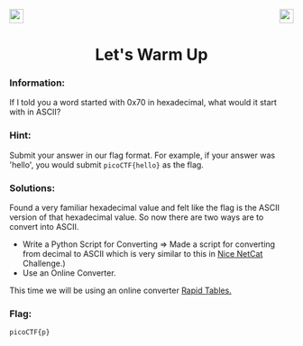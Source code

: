 <img src="https://img.shields.io/badge/Category%3A-General%20Skills-red" height="25"><img src="https://img.shields.io/badge/Points Value%3A%20-50-green[700]" align="right" height="25">

<div align="center">
<h1> Let's Warm Up </h1>
</div>

### Information:
If I told you a word started with 0x70 in hexadecimal, what would it start with in ASCII?

### Hint:
Submit your answer in our flag format. For example, if your answer was 'hello', you would submit ```picoCTF{hello}``` as the flag.

### Solutions:

Found a very familiar hexadecimal value and felt like the flag is the ASCII version of that hexadecimal value. So now there are two ways are to convert into ASCII.

- Write a Python Script for Converting => Made a script for converting from decimal to ASCII which is very similar to this in <a href="https://github.com/hitaarthh/picoCTF-WriteUps/tree/main/Nice%20netcat">Nice NetCat</a> Challenge.)
- Use an Online Converter.

This time we will be using an online converter <a href="https://www.rapidtables.com/convert/number/hex-to-decimal.html">Rapid Tables.</a>

### Flag:
```sh
picoCTF{p}
```